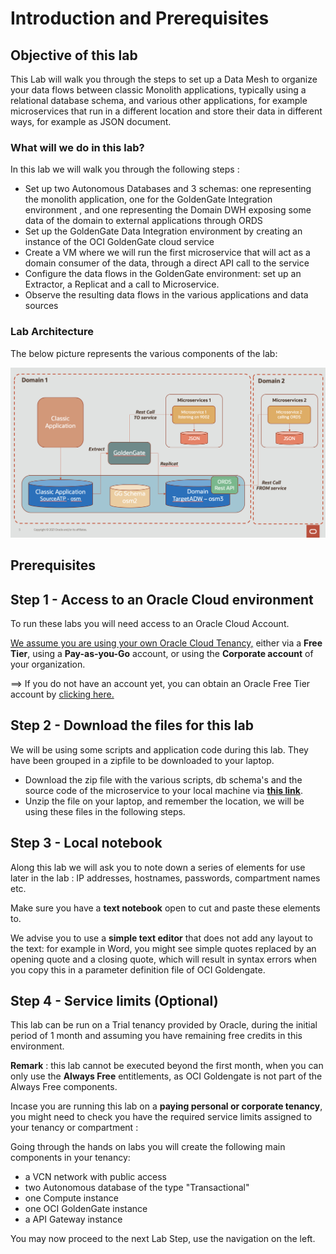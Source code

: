 # Introduction and Prerequisites



## Objective of this lab

This Lab will walk you through the steps to set up a Data Mesh to organize your data flows between classic Monolith applications, typically using a relational database schema, and various other applications, for example microservices that run in a different location and store their data in different ways, for example as JSON document.

### What will we do in this lab?

In this lab we will walk you through the following steps : 

- Set up two Autonomous Databases and 3 schemas: one representing the monolith application, one for the GoldenGate Integration environment , and one representing the Domain DWH exposing some data of the domain to external applications through ORDS
- Set up the GoldenGate Data Integration environment by creating an instance of the OCI GoldenGate cloud service
- Create a VM where we will run the first microservice that will act as a domain consumer of the data, through a direct API call to the service
- Configure the data flows in the GoldenGate environment: set up an Extractor, a Replicat and a call to Microservice.
- Observe the resulting data flows in the various applications and data sources



### Lab Architecture

The below picture represents the various components of the lab:

![image-20211108111208707](images/image-20211108111208707.png)



## Prerequisites



## Step 1 - Access to an Oracle Cloud environment

To run these labs you will need access to an Oracle Cloud Account.  

<u>We assume you are using your own Oracle Cloud Tenancy,</u> either via a **Free Tier**, using a **Pay-as-you-Go** account, or using the **Corporate account** of your organization.  

==> If you do not have an account yet, you can obtain  an Oracle Free Tier account by [clicking here.](https://signup.cloud.oracle.com/?sourceType=:em:lw:pety:cpo:::RC_WWMK210617P00118:Lab_WeblogicOCI0709)



## Step 2 - Download the files for this lab

We will be using some scripts and application code during this lab.  They have been grouped in a zipfile to be downloaded to your laptop.

- Download the zip file with the various scripts, db schema's and the source code of the microservice to your local machine via **[this link](code/labfiles.zip)**.  
- Unzip the file on your laptop, and remember the location, we will be using these files in the following steps.



## Step 3 - Local notebook

Along this lab we will ask you to note down a series of elements for use later in the lab : IP addresses, hostnames, passwords, compartment names etc.

Make sure you have a **text notebook** open to cut and paste these elements to.  

We advise you to use a **simple text editor** that does not add any layout to the text: for example in Word, you might see simple quotes replaced by an opening quote and a closing quote, which will result in syntax errors when you copy this in a parameter definition file of OCI Goldengate.



## Step 4 - Service limits (Optional)

This lab can be run on a Trial tenancy provided by Oracle, during the initial period of 1 month and assuming you have remaining free credits in this environment.

**Remark** : this lab cannot be executed beyond the first month, when you can only use the **Always Free** entitlements, as OCI Goldengate is not part of the Always Free components. 

Incase you are running this lab on a **paying personal or corporate tenancy**, you might need to check you have the required service limits assigned to your tenancy or compartment :

Going through the hands on labs you will create the following main components in your tenancy:

- a VCN network with public access
- two Autonomous database of the type "Transactional"
- one Compute instance
- one OCI GoldenGate instance
- a API Gateway instance



You may now proceed to the next Lab Step, use the navigation on the left.
